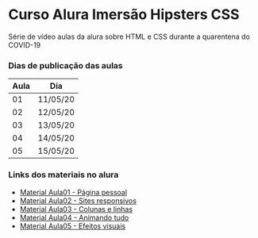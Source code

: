 # Curso Alura Imersão Hipsters CSS
Série de vídeo aulas da alura sobre HTML e CSS durante a quarentena do COVID-19

### Dias de publicação das aulas
Aula|Dia
----|----
01|11/05/20
02|12/05/20
03|13/05/20
04|14/05/20
05|15/05/20

### Links dos materiais no alura
- [Material Aula01 - Página pessoal](https://www.alura.com.br/imersao-css/aula01-css-pagina-pessoal)
- [Material Aula02 - Sites responsivos](https://www.alura.com.br/imersao-css/aula02-css-pagina-pessoal)
- [Material Aula03 - Colunas e linhas](https://www.alura.com.br/imersao-css/aula03-grid)
- [Material Aula04 - Animando tudo](https://www.alura.com.br/imersao-css/aula04-animando-tudo)
- [Material Aula05 - Efeitos visuais](https://www.alura.com.br/imersao-css/aula05-efeitos-visuais)
